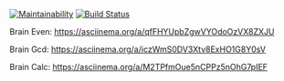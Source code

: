 [![Maintainability](https://api.codeclimate.com/v1/badges/728c151e095a9e94988b/maintainability)](https://codeclimate.com/github/helenkyryliuk/php-brain-games/maintainability)
[![Build Status](https://travis-ci.org/helenkyryliuk/php-brain-games.svg?branch=master)](https://travis-ci.org/helenkyryliuk/php-brain-games)

Brain Even: https://asciinema.org/a/qfFHYUpbZgwVYOdoOzVX8ZXJU

Brain Gcd: https://asciinema.org/a/iczWmS0DV3Xtv8ExHO1G8Y0sV

Brain Calc: https://asciinema.org/a/M2TPfmOue5nCPPz5nOhG7pIEF